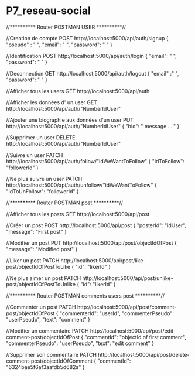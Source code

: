 # P7_reseau-social

//********** Router POSTMAN USER **********//

//Creation de compte
POST    http://localhost:5000/api/auth/signup
    {
        "pseudo" : "   ",
        "email": "   ",
        "password": "   "
    }

//Identification
POST    http://localhost:5000/api/auth/login
    {
        "email": "   ",
        "password": "   "
    }

//Deconnection
GET     http://localhost:5000/api/auth/logout
    {
        "email" :"   ",
        "password": "   "
    }

//Afficher tous les users
GET     http://localhost:5000/api/auth

//Afficher les données d' un user 
GET     http://localhost:5000/api/auth/"NumberIdUser"

//Ajouter une biographie aux données d'un user
PUT     http://localhost:5000/api/auth/"NumberIdUser"
    {
        "bio": " message ...."
    }

//Supprimer un user
DELETE     http://localhost:5000/api/auth/"NumberIdUser"

//Suivre un user
PATCH       http://localhost:5000/api/auth/follow/"idWeWantToFollow"
    { 
        "idToFollow": "followerId"
    }

//Ne plus suivre un user
PATCH       http://localhost:5000/api/auth/unfollow/"idWeWantToFollow"
    { 
        "idToUnFollow": "followerId"
    }

//********** Router POSTMAN post **********//

//Afficher tous les posts
GET     http://localhost:5000/api/post

//Créer un post
POST    http://localhost:5000/api/post
    { 
        "posterId": "idUser",
        "message": "First post"
    }

//Modifier un post
PUT     http://localhost:5000/api/post/objectIdOfPost
    { 
        "message": "Modified post"
    }

//Liker un post
PATCH   http://localhost:5000/api/post/like-post/objectIdOfPostToLike
    { 
        "id": "likerId"
    }

//Ne plus aimer un post
PATCH   http://localhost:5000/api/post/unlike-post/objectIdOfPostToUnlike
    { 
        "id": "likerId"
    }

//********** Router POSTMAN comments users post **********//

//Commenter un post
PATCH   http://localhost:5000/api/post/comment-post/objectIdOfPost
    { 
    "commenterId": "userId",
    "commenterPseudo": "userPseudo",
    "text": "comment"
    }

//Modifier un commentaire
PATCH   http://localhost:5000/api/post/edit-comment-post/objectIdOfPost
    { 
    "commentId": "objectId of first comment",
    "commenterPseudo": "userPseudo",
    "text": "edit comment"
    }

//Supprimer son commentaire
PATCH   http://localhost:5000/api/post/delete-comment-post/objectIdOfComment
    { 
    "commentId": "6324bae5f6af3aafdb5d682a"
    }